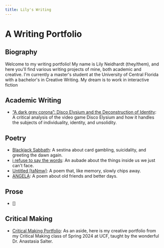 ```yaml
---
title: Lily's Writing
---
```


# A Writing Portfolio

## Biography
Welcome to my writing portfolio! My name is Lily Neidhardt (they/them), and here you'll find various writing projects of mine, both academic and creative. I'm currently a master's student at the University of Central Florida with a bachelor's in Creative Writing. My dream is to work in interactive fiction 

## Academic Writing
- [“A dark grey corona”: Disco Elysium and the Deconstruction of Identity](corona): A critical analysis of the video game Disco Elysium and how it handles the subjects of individuality, identity, and unsolidity. 

## Poetry
- [Blackjack Sabbath](blackjack): A sestina about card gambling, suicidality, and greeting the dawn again.
- [i refuse to say the words](refuse): An aubade about the things inside us we just can't face.
- [Untitled [taNmw]](tanmw): A poem that, like memory, slowly chips away.
- [ANGELA](angela): A poem about old friends and better days.

## Prose
- []

## Critical Making
- [Critical Making Portfolio](https://lilyneid.github.io/cmportfolio/): As an aside, here is my creative portfolio from my Critical Making class of Spring 2024 at UCF, taught by the wonderful Dr. Anastasia Salter. 